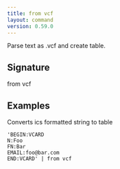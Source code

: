 ```yaml
---
title: from vcf
layout: command
version: 0.59.0
---
```


Parse text as .vcf and create table.

## Signature

from vcf 

## Examples

Converts ics formatted string to table
```shell
'BEGIN:VCARD
N:Foo
FN:Bar
EMAIL:foo@bar.com
END:VCARD' | from vcf
```

